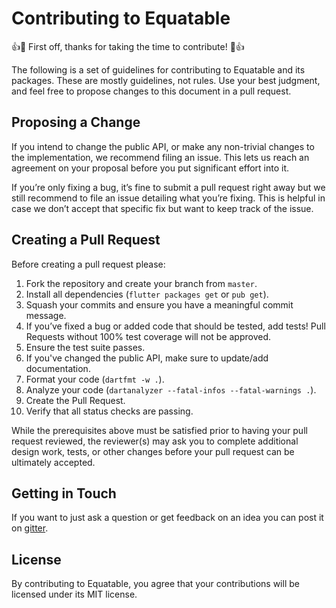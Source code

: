 # Contributing to Equatable

👍🎉 First off, thanks for taking the time to contribute! 🎉👍

The following is a set of guidelines for contributing to Equatable and its packages. These are mostly guidelines, not
rules. Use your best judgment, and feel free to propose changes to this document in a pull request.

## Proposing a Change

If you intend to change the public API, or make any non-trivial changes to the implementation, we recommend filing an
issue. This lets us reach an agreement on your proposal before you put significant effort into it.

If you’re only fixing a bug, it’s fine to submit a pull request right away but we still recommend to file an issue
detailing what you’re fixing. This is helpful in case we don’t accept that specific fix but want to keep track of the
issue.

## Creating a Pull Request

Before creating a pull request please:

1. Fork the repository and create your branch from `master`.
2. Install all dependencies (`flutter packages get` or `pub get`).
3. Squash your commits and ensure you have a meaningful commit message.
4. If you’ve fixed a bug or added code that should be tested, add tests! Pull Requests without 100% test coverage will
   not be approved.
5. Ensure the test suite passes.
6. If you've changed the public API, make sure to update/add documentation.
7. Format your code (`dartfmt -w .`).
8. Analyze your code (`dartanalyzer --fatal-infos --fatal-warnings .`).
9. Create the Pull Request.
10. Verify that all status checks are passing.

While the prerequisites above must be satisfied prior to having your pull request reviewed, the reviewer(s) may ask you
to complete additional design work, tests, or other changes before your pull request can be ultimately accepted.

## Getting in Touch

If you want to just ask a question or get feedback on an idea you can post it
on [gitter](https://gitter.im/equatable_package/community).

## License

By contributing to Equatable, you agree that your contributions will be licensed under its MIT license.
